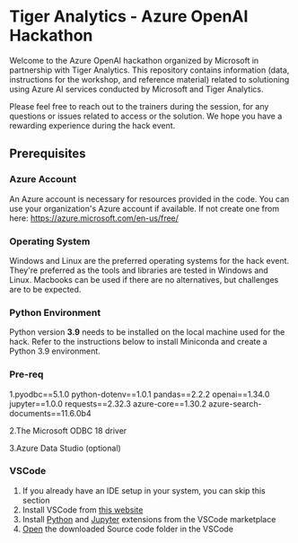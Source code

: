 # Tiger Analytics - Azure OpenAI Hackathon

Welcome to the Azure OpenAI hackathon organized by Microsoft in partnership with Tiger Analytics. This repository contains information (data, instructions for the workshop, and reference material) related to solutioning using Azure AI services conducted by Microsoft and Tiger Analytics.


Please feel free to reach out to the trainers during the session, for any questions or issues related to access or the
solution. We hope you have a rewarding experience during the hack event.

## Prerequisites

### Azure Account

An Azure account is necessary for resources provided in the code. You can use your organization's Azure account if available. If not create one from here: <https://azure.microsoft.com/en-us/free/>

### Operating System

Windows and Linux are the preferred operating systems for the hack event. They're preferred as the tools and libraries are tested in Windows and Linux. Macbooks can be used if there are no alternatives, but challenges are to be expected.

### Python Environment

Python version **3.9** needs to be installed on the local machine used for the hack. Refer to the instructions below to install Miniconda and create a Python 3.9 environment.

### Pre-req
1.pyodbc==5.1.0
  python-dotenv==1.0.1
  pandas==2.2.2
  openai==1.34.0
  jupyter==1.0.0
  requests==2.32.3
  azure-core==1.30.2
  azure-search-documents==11.6.0b4

2.The Microsoft ODBC 18 driver

3.Azure Data Studio (optional)

### VSCode

1. If you already have an IDE setup in your system, you can skip this section
2. Install VSCode from [this website](https://code.visualstudio.com/download)
3. Install [Python](https://marketplace.visualstudio.com/items?itemName=ms-python.python) and [Jupyter](https://marketplace.visualstudio.com/items?itemName=ms-toolsai.jupyter) extensions from the VSCode marketplace
4. [Open](https://code.visualstudio.com/docs/editor/workspaces#_how-do-i-open-a-vs-code-workspace) the downloaded Source code folder in the VSCode

